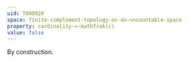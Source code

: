 ```yaml
---
uid: T000920
space: finite-complement-topology-on-an-uncountable-space
property: cardinality-<-mathfrak(c)
value: false
---
```

By construction.

